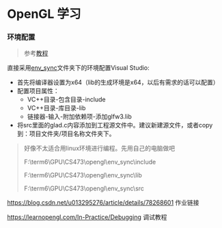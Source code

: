 # OpenGL 学习

### 环境配置

> 参考[教程](https://learnopengl-cn.github.io/01%20Getting%20started/01%20OpenGL/)

直接采用[env_sync](.\env_sync)文件夹下的环境配置Visual Studio:

- 首先将编译器设置为x64（lib的生成环境是x64，以后有需求的话可以配置）
- 配置项目属性：
  - VC++目录-包含目录-include
  - VC++目录-库目录-lib
  - 链接器-输入-附加依赖项-添加glfw3.lib
- 将src里面的glad.c内容添加到工程源文件中。建议新建源文件，或者copy到：项目文件夹/项目名称文件夹下。

> 好像不太适合用linux环境进行编程。先用自己的电脑做吧
>
> F:\term6\GPU\CS473\opengl\env_sync\include
>
> F:\term6\GPU\CS473\opengl\env_sync\lib
>
> F:\term6\GPU\CS473\opengl\env_sync\src

https://blog.csdn.net/u013295276/article/details/78268601 作业链接

https://learnopengl.com/In-Practice/Debugging 调试教程
